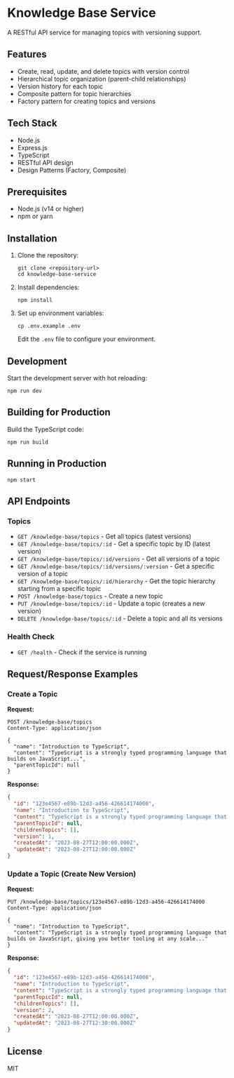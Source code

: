 # Knowledge Base Service

A RESTful API service for managing topics with versioning support.

## Features

- Create, read, update, and delete topics with version control
- Hierarchical topic organization (parent-child relationships)
- Version history for each topic
- Composite pattern for topic hierarchies
- Factory pattern for creating topics and versions

## Tech Stack

- Node.js
- Express.js
- TypeScript
- RESTful API design
- Design Patterns (Factory, Composite)

## Prerequisites

- Node.js (v14 or higher)
- npm or yarn

## Installation

1. Clone the repository:
   ```
   git clone <repository-url>
   cd knowledge-base-service
   ```

2. Install dependencies:
   ```
   npm install
   ```

3. Set up environment variables:
   ```
   cp .env.example .env
   ```
   Edit the `.env` file to configure your environment.

## Development

Start the development server with hot reloading:
```
npm run dev
```

## Building for Production

Build the TypeScript code:
```
npm run build
```

## Running in Production

```
npm start
```

## API Endpoints

### Topics

- `GET /knowledge-base/topics` - Get all topics (latest versions)
- `GET /knowledge-base/topics/:id` - Get a specific topic by ID (latest version)
- `GET /knowledge-base/topics/:id/versions` - Get all versions of a topic
- `GET /knowledge-base/topics/:id/versions/:version` - Get a specific version of a topic
- `GET /knowledge-base/topics/:id/hierarchy` - Get the topic hierarchy starting from a specific topic
- `POST /knowledge-base/topics` - Create a new topic
- `PUT /knowledge-base/topics/:id` - Update a topic (creates a new version)
- `DELETE /knowledge-base/topics/:id` - Delete a topic and all its versions

### Health Check

- `GET /health` - Check if the service is running

## Request/Response Examples

### Create a Topic

**Request:**
```http
POST /knowledge-base/topics
Content-Type: application/json

{
  "name": "Introduction to TypeScript",
  "content": "TypeScript is a strongly typed programming language that builds on JavaScript...",
  "parentTopicId": null
}
```

**Response:**
```json
{
  "id": "123e4567-e89b-12d3-a456-426614174000",
  "name": "Introduction to TypeScript",
  "content": "TypeScript is a strongly typed programming language that builds on JavaScript...",
  "parentTopicId": null,
  "childrenTopics": [],
  "version": 1,
  "createdAt": "2023-08-27T12:00:00.000Z",
  "updatedAt": "2023-08-27T12:00:00.000Z"
}
```

### Update a Topic (Create New Version)

**Request:**
```http
PUT /knowledge-base/topics/123e4567-e89b-12d3-a456-426614174000
Content-Type: application/json

{
  "name": "Introduction to TypeScript",
  "content": "TypeScript is a strongly typed programming language that builds on JavaScript, giving you better tooling at any scale..."
}
```

**Response:**
```json
{
  "id": "123e4567-e89b-12d3-a456-426614174000",
  "name": "Introduction to TypeScript",
  "content": "TypeScript is a strongly typed programming language that builds on JavaScript, giving you better tooling at any scale...",
  "parentTopicId": null,
  "childrenTopics": [],
  "version": 2,
  "createdAt": "2023-08-27T12:00:00.000Z",
  "updatedAt": "2023-08-27T12:30:00.000Z"
}
```

## License

MIT 